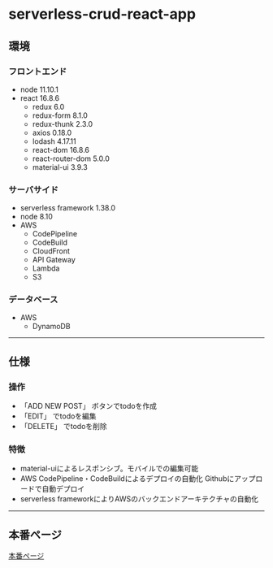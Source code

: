 # serverless-crud-react-app

## 環境

### フロントエンド

- node 11.10.1
- react 16.8.6
  - redux 6.0
  - redux-form 8.1.0
  - redux-thunk 2.3.0
  - axios 0.18.0
  - lodash 4.17.11
  - react-dom 16.8.6
  - react-router-dom 5.0.0
  - material-ui 3.9.3

### サーバサイド

- serverless framework 1.38.0
- node 8.10
- AWS
  - CodePipeline
  - CodeBuild
  - CloudFront
  - API Gateway
  - Lambda
  - S3

### データベース

- AWS
  - DynamoDB

---

## 仕様

### 操作

- 「ADD NEW POST」 ボタンでtodoを作成
- 「EDIT」 でtodoを編集
- 「DELETE」 でtodoを削除

### 特徴
- material-uiによるレスポンシブ。モバイルでの編集可能
- AWS CodePipeline・CodeBuildによるデプロイの自動化
  Githubにアップロードで自動デプロイ
- serverless frameworkによりAWSのバックエンドアーキテクチャの自動化

---

## 本番ページ

[本番ページ](https://d1tf43lpshaag3.cloudfront.net/)